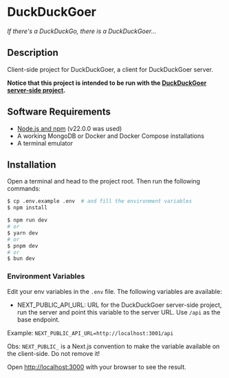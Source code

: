 # DuckDuckGoer

_If there's a DuckDuckGo, there is a DuckDuckGoer..._

## Description

Client-side project for DuckDuckGoer, a client for DuckDuckGoer server.

**Notice that this project is intended to be run with the [DuckDuckGoer server-side project](https://github.com/Lakshamana/duckduckgoer-server).**

## Software Requirements
- [Node.js and npm](https://docs.npmjs.com/downloading-and-installing-node-js-and-npm) (v22.0.0 was used)
- A working MongoDB or Docker and Docker Compose installations
- A terminal emulator

## Installation

Open a terminal and head to the project root. Then run the following commands:

```bash
$ cp .env.example .env  # and fill the environment variables
$ npm install

$ npm run dev
# or
$ yarn dev
# or
$ pnpm dev
# or
$ bun dev
```

### Environment Variables
Edit your env variables in the `.env` file. The following variables are available:

- NEXT_PUBLIC_API_URL: URL for the DuckDuckGoer server-side project, run the server and point this variable to the server URL.
Use `/api` as the base endpoint.

Example: `NEXT_PUBLIC_API_URL=http://localhost:3001/api`

Obs: `NEXT_PUBLIC_` is a Next.js convention to make the variable available on the client-side. Do not remove it!

Open [http://localhost:3000](http://localhost:3000) with your browser to see the result.
